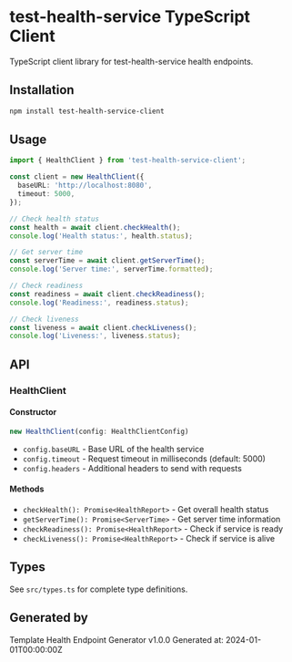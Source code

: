 # test-health-service TypeScript Client

TypeScript client library for test-health-service health endpoints.

## Installation

```bash
npm install test-health-service-client
```

## Usage

```typescript
import { HealthClient } from 'test-health-service-client';

const client = new HealthClient({
  baseURL: 'http://localhost:8080',
  timeout: 5000,
});

// Check health status
const health = await client.checkHealth();
console.log('Health status:', health.status);

// Get server time
const serverTime = await client.getServerTime();
console.log('Server time:', serverTime.formatted);

// Check readiness
const readiness = await client.checkReadiness();
console.log('Readiness:', readiness.status);

// Check liveness
const liveness = await client.checkLiveness();
console.log('Liveness:', liveness.status);
```

## API

### HealthClient

#### Constructor

```typescript
new HealthClient(config: HealthClientConfig)
```

- `config.baseURL` - Base URL of the health service
- `config.timeout` - Request timeout in milliseconds (default: 5000)
- `config.headers` - Additional headers to send with requests

#### Methods

- `checkHealth(): Promise<HealthReport>` - Get overall health status
- `getServerTime(): Promise<ServerTime>` - Get server time information
- `checkReadiness(): Promise<HealthReport>` - Check if service is ready
- `checkLiveness(): Promise<HealthReport>` - Check if service is alive

## Types

See `src/types.ts` for complete type definitions.

## Generated by

Template Health Endpoint Generator v1.0.0
Generated at: 2024-01-01T00:00:00Z
